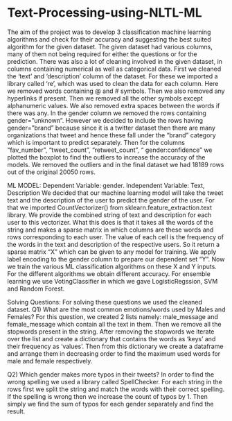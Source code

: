 # Text-Processing-using-NLTL-ML
The aim of the project was to develop 3 classification machine learning algorithms and check for their accuracy and suggesting the best suited algorithm for the given dataset.
The given dataset had various columns, many of them not being required for either the questions or for the prediction.
There was also a lot of cleaning involved in the given dataset, in columns containing numerical as well as categorical data.
First we cleaned the ‘text’ and ‘description’ column of the dataset. For these we imported a library called ‘re’, which was used to clean the data for each column. Here we removed words containing @ and # symbols. Then we also removed any hyperlinks if present. Then we removed all the other symbols except alphanumeric values. We also removed extra spaces between the words if there was any.
In the gender column we removed the rows containing gender=”unknown”. However we decided to include the rows having gender=”brand” because since it is a twitter dataset then there are many organizations that tweet and hence these fall under the “brand” category which is important to predict separately.
Then for the columns “fav_number”, “tweet_count”, “retweet_count”, “ gender:confidence” we plotted the boxplot to find the outliers to increase the accuracy of the models.
We removed the outliers and in the final dataset we had 18189 rows out of the original 20050 rows. 



ML MODEL:
Dependent Variable: gender.
Independent Variable: Text, Description
We decided that our machine learning model will take the tweet text and the description of the user to predict the gender of the user.
For that we imported CountVectorizer() from sklearn.feature_extraction.text library.
We provide the combined string of text and description for each user to this vectorizer. What this does is that it takes all the words of the string and makes a sparse matrix in which columns are these words and rows corresponding to each user. The value of each cell is the frequency of the words in the text and description of the respective users.
So it return a sparse matrix “X” which can be given to any model for training.
We apply label encoding to the gender column to prepare our dependent set “Y”.
Now we train the various ML classification algorithms on these X and Y inputs.
For the different algorithms we obtain different accuracy.
For ensemble learning we use VotingClassifier in which we gave LogisticRegssion, SVM and Random Forest.

Solving Questions:
For solving these questions we used the cleaned dataset.
Q1) What are the most common emotions/words used by Males and Females?
For this question, we created 2 lists namely: male_message and female_message which contain all the text in them.
Then we remove all the stopwords present in the string.  After removing the stopwords we iterate over the list and create a dictionary that contains the words as ‘keys’ and their frequency as ‘values’.
Then from this dictionary we create a dataframe and arrange them in decreasing order to find the maximum used words for male and female respectively.

Q2) Which gender makes more typos in their tweets?
In order to find the wrong spelling we used a library called SpellChecker.
For each string in the rows first we split the string and match the words with their correct spelling.
If the spelling is wrong then we increase the count of typos by 1.
Then simply we find the sum of typos for each gender separately and find the result.

